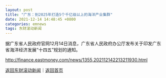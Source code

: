 ```yaml
---
layout: post
title: "广东：到2025年打造5个千亿级以上的海洋产业集群"
date: 2021-12-14 14:48:45 +0800
categories: emnews
tags: 东财滚动新闻
---
```


据广东省人民政府官网12月14日消息，广东省人民政府办公厅发布关于印发广东省海洋经济发展“十四五”规划的通知。

<http://finance.eastmoney.com/news/1355,202112142213211930.html>

[返回东财滚动新闻](//finews.withounder.com/emnews/)｜[返回首页](//finews.withounder.com/)
